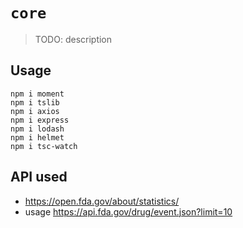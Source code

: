 # `core`

> TODO: description

## Usage

```
npm i moment
npm i tslib
npm i axios
npm i express
npm i lodash
npm i helmet
npm i tsc-watch
```

## API used
 
 - https://open.fda.gov/about/statistics/
 - usage https://api.fda.gov/drug/event.json?limit=10

